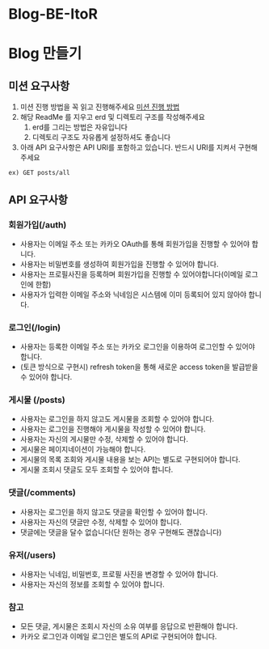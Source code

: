# Blog-BE-ItoR

# Blog 만들기

## 미션 요구사항

1. 미션 진행 방법을 꼭 읽고 진행해주세요
   [미션 진행 방법](https://www.notion.so/46dbd9440a4f4d5e97228011dff70f5a?pvs=21)
2. 해당 ReadMe 를 지우고 erd 및 디렉토리 구조를 작성해주세요
    1. erd를 그리는 방법은 자유입니다
    2. 디렉토리 구조도 자유롭게 설정하셔도 좋습니다
3. 아래 API 요구사항은 API URI를 포함하고 있습니다. 반드시 URI를 지켜서 구현해주세요

`ex) GET posts/all`


## API 요구사항

### 회원가입(/auth)

- 사용자는 이메일 주소 또는 카카오 OAuth를 통해 회원가입을 진행할 수 있어야 합니다.
- 사용자는 비밀번호를 생성하여 회원가입을 진행할 수 있어야 합니다.
- 사용자는 프로필사진을 등록하며 회원가입을 진행할 수 있어야합니다(이메일 로그인에 한함)
- 사용자가 입력한 이메일 주소와 닉네임은 시스템에 이미 등록되어 있지 않아야 합니다.

### 로그인(/login)

- 사용자는 등록한 이메일 주소 또는 카카오 로그인을 이용하여 로그인할 수 있어야 합니다.
- (토큰 방식으로 구현시) refresh token을 통해 새로운 access token을 발급받을 수 있어야 합니다.

### 게시물 (/posts)

- 사용자는 로그인을 하지 않고도 게시물을 조회할 수 있어야 합니다.
- 사용자는 로그인을 진행해야 게시물을 작성할 수 있어야 합니다.
- 사용자는 자신의 게시물만 수정, 삭제할 수 있어야 합니다.
- 게시물은 페이지네이션이 가능해야 합니다.
- 게시물의 목록 조회와 게시물 내용을 보는 API는 별도로 구현되어야 합니다.
- 게시물 조회시 댓글도 모두 조회할 수 있어야 합니다.

### 댓글(/comments)

- 사용자는 로그인을 하지 않고도 댓글을 확인할 수 있어야 합니다.
- 사용자는 자신의 댓글만 수정, 삭제할 수 있어야 합니다.
- 댓글에는 댓글을 달수 없습니다(단 원하는 경우 구현해도 괜찮습니다)

### 유저(/users)

- 사용자는 닉네임, 비밀번호, 프로필 사진을 변경할 수 있어야 합니다.
- 사용자는 자신의 정보를 조회할 수 있어야 합니다.

### 참고

- 모든 댓글, 게시물은 조회시 자신의 소유 여부를 응답으로 반환해야 합니다.
- 카카오 로그인과 이메일 로그인은 별도의 API로 구현되어야 합니다.


